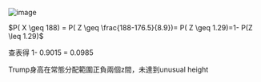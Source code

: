 ![image](https://github.com/user-attachments/assets/20e4e8a5-d3c5-4ae3-9e2b-9529feb3fc17)

$P( X \geq 188) = P( Z \geq \frac{188-176.5}{8.9})= P( Z \geq 1.29)=1- P(Z \leq 1.29)$ 

查表得 1- 0.9015 = 0.0985

Trump身高在常態分配範圍正負兩個z間，未達到unusual height
